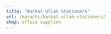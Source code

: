 ```yaml
---
title: "Barkat Ullah Stationers"
url: /karachi/barkat-ullah-stationers/
shop: office supplies
---
```

